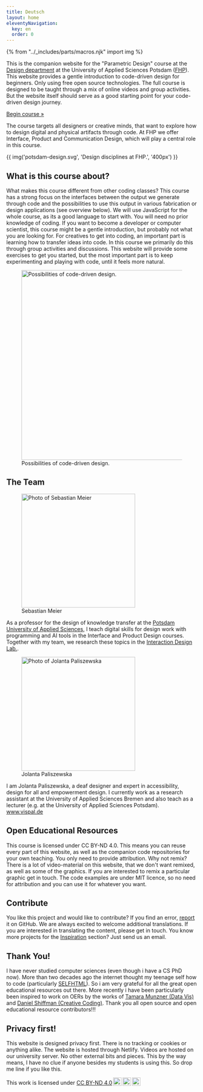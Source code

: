 ```yaml
---
title: Deutsch
layout: home
eleventyNavigation:
  key: en
  order: 0
---
```


{% from "../_includes/parts/macros.njk" import img %}

This is the companion website for the "Parametric Design" course at the [Design department](https://www.fh-potsdam.de/design/) at the University of Applied Sciences Potsdam ([FHP](https://www.fh-potsdam.de/)). This website provides a gentle introduction to code-driven design for beginners. Only using free open source technologies. The full course is designed to be taught through a mix of online videos and group activities. But the website 
itself should serve as a good starting point for your code-driven design journey.

<p class="start-button-container">
  <a href="/en/introduction" class="start-button"><span>Begin course &raquo;</span></a>
</p>

The course targets all designers or creative minds, that want to explore how to design digital and physical artifacts through code. At FHP we offer Interface, Product and Communication Design, which will play a central role in this course.

{{ img('potsdam-design.svg', 'Design disciplines at FHP.', '400px') }}

## What is this course about?

What makes this course different from other coding classes? This course has a strong focus on the interfaces between the output we generate through code and the possibilities to use this output in various fabrication or design applications (see overview below). We will use JavaScript for the whole course, as its a good language to start with. You will need no prior knowledge of coding. If you want to become a developer or computer scientist, this course might be a gentle introduction, but probably not what you are looking for. For creatives to get into coding, an important part is learning how to transfer ideas into code. In this course we primarily do this through group activities and discussions. This website will provide some exercises to get you started, but the most important part is to keep experimenting and playing with code, until it feels more natural.

<figure>
    <picture>
      <source srcset="/images/material/interfaces-dark.svg" media="(prefers-color-scheme: dark)">
      <img style="width:500px;" src="/images/material/interfaces.svg" alt="Possibilities of code-driven design." />
    </picture>
    <figcaption><span>Possibilities of code-driven design.</span></figcaption>
</figure>


## The Team

<div class="col-2">
  <div>
    <figure>
        <picture>
          <source srcset="/images/material/sebastian.jpg">
          <img style="width:300px;" src="/images/material/sebastian.jpg" alt="Photo of Sebastian Meier" srcset="/images/material/sebastian@2xjpg 2x" />
        </picture>
        <figcaption class="title-caption"><span>Sebastian Meier</span></figcaption>
    </figure>
    <p>As a professor for the design of knowledge transfer at the <a href="https://www.fh-potsdam.de/hochschule-netzwerk/personen/sebastian-meier">Potsdam University of Applied Sciences</a>, I teach digital skills for design work with programming and AI tools in the Interface and Product Design courses. Together with my team, we research these topics in the <a href="https://idl.fh-potsdam.de">Interaction Design Lab.</a>.</p>
  </div>
  <div>
    <figure>
        <picture>
          <source srcset="/images/material/jolanta.jpg">
          <img style="width:300px;" src="/images/material/jolanta.jpg" alt="Photo of Jolanta Paliszewska" srcset="/images/material/jolanta@2xjpg 2x" />
        </picture>
        <figcaption class="title-caption"><span>Jolanta Paliszewska</span></figcaption>
    </figure>
    <p>I am Jolanta Paliszewska, a deaf designer and expert in accessibility, design for all and empowerment design. I currently work as a research assistant at the University of Applied Sciences Bremen and also teach as a lecturer (e.g. at the University of Applied Sciences Potsdam).<br /><a href="http://www.vispal.de">www.vispal.de</a></p>
  </div>
</div>


## Open Educational Resources

This course is licensed under CC BY-ND 4.0. This means you can reuse every part of this website, as well as the companion code repositories for your own teaching. You only need to provide attribution. Why not remix? There is a lot of video-material on this website, that we don't want remixed, as well as some of the graphics. If you are interested to remix a particular graphic get in touch. The code examples are under MIT licence, so no need for attribution and you can use it for whatever you want.

## Contribute

You like this project and would like to contribute? If you find an error, [report](https://github.com/FH-Potsdam/teaching-parametric-design/issues) it on GitHub. We are always excited to welcome additional translations. If you are interested in translating the content, please get in touch. You know more projects for the [Inspiration](inspiration.md) section? Just send us an email.

## Thank You!

I have never studied computer sciences (even though i have a CS PhD now). More than two decades ago the internet thought my teenage self how to code (particularly [SELFHTML](https://wiki.selfhtml.org)). So i am very grateful for all the great open educational resources out there. More recently i have been particularly been inspired to work on OERs by the works of [Tamara Munzner (Data Vis)](https://www.cs.ubc.ca/~tmm/) and [Daniel Shiffman (Creative Coding)](https://shiffman.net/). Thank you all open source and open educational resource contributors!!!

## Privacy first!

This website is designed privacy first. There is no tracking or cookies or anything alike. The website is hosted through Netlify. Videos are hosted on our university server. No other external bits and pieces. This by the way means, I have no clue if anyone besides my students is using this. So drop me line if you like this.


<p xmlns:cc="http://creativecommons.org/ns#" >This work is licensed under <a href="http://creativecommons.org/licenses/by-nd/4.0/?ref=chooser-v1" target="_blank" rel="license noopener noreferrer" style="display:inline-block;">CC BY-ND 4.0<img style="height:22px!important;margin-left:3px;vertical-align:text-bottom;" src="https://mirrors.creativecommons.org/presskit/icons/cc.svg?ref=chooser-v1"><img style="height:22px!important;margin-left:3px;vertical-align:text-bottom;" src="https://mirrors.creativecommons.org/presskit/icons/by.svg?ref=chooser-v1"><img style="height:22px!important;margin-left:3px;vertical-align:text-bottom;" src="https://mirrors.creativecommons.org/presskit/icons/nd.svg?ref=chooser-v1"></a></p>